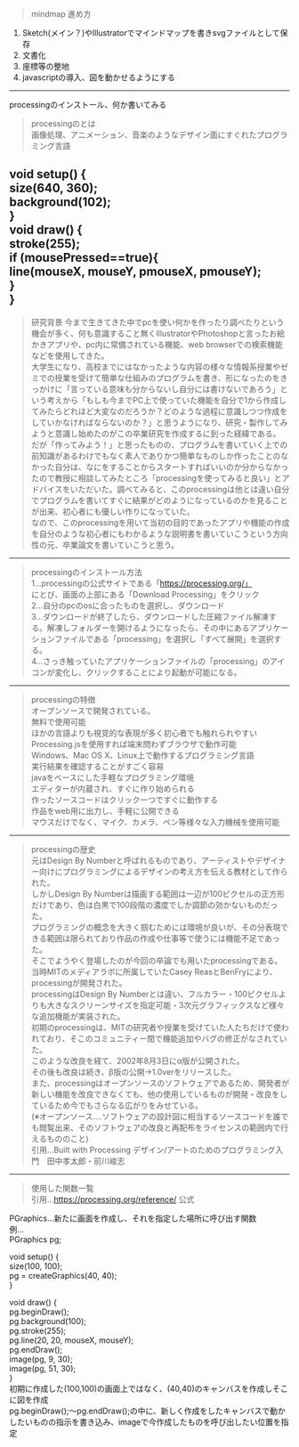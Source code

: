 >mindmap
>進め方
1. Sketch(メイン？)やIllustratorでマインドマップを書きsvgファイルとして保存
1. 文書化
1. 座標等の整地
1. javascriptの導入、図を動かせるようにする
---
processingのインストール、何か書いてみる  

>processingのとは  
画像処理、アニメーション、音楽のようなデザイン面にすぐれたプログラミング言語

void setup() {  
  size(640, 360);  
  background(102);  
}  
void draw() {  
  stroke(255);  
  if (mousePressed==true){  
    line(mouseX, mouseY, pmouseX, pmouseY);  
  }  
}  
---
>研究背景
今まで生きてきた中でpcを使い何かを作ったり調べたりという機会が多く、何も意識すること無くIllustratorやPhotoshopと言ったお絵かきアプリや、pc内に常備されている機能、web browserでの検索機能などを使用してきた。  
大学生になり、高校までにはなかったような内容の様々な情報系授業やゼミでの授業を受けて簡単な仕組みのプログラムを書き、形になったのをきっかけに「言っている意味も分からないし自分には書けないであろう」という考えから「もしも今までPC上で使っていた機能を自分で1から作成してみたらどれほど大変なのだろうか？どのような過程に意識しつつ作成をしていかなければならないのか？」と思うようになり、研究・製作してみようと意識し始めたのがこの卒業研究を作成するに到った経緯である。  
だが「作ってみよう！」と思ったものの、プログラムを書いていく上での前知識があるわけでもなく素人でありかつ簡単なものしか作ったことのなかった自分は、なにをすることからスタートすればいいのか分からなかったので教授に相談してみたところ「processingを使ってみると良い」とアドバイスをいただいた。調べてみると、このprocessingは他とは違い自分でプログラムを書いてすぐに結果がどのようになっているのかを見ることが出来、初心者にも優しい作りになっていた。  
なので、このprocessingを用いて当初の目的であったアプリや機能の作成を自分のような初心者にもわかるような説明書を書いていこうという方向性の元、卒業論文を書いていこうと思う。  

---
>processingのインストール方法  
1…processingの公式サイトである「https://processing.org/」  
  にとび、画面の上部にある「Download Processing」をクリック  
2…自分のpcのosに合ったものを選択し、ダウンロード  
3…ダウンロードが終了したら、ダウンロードした圧縮ファイル解凍する。解凍しフォルダーを開けるようになったら、その中にあるアプリケーションファイルである「processing」を選択し「すべて展開」を選択する。  
4…さっき触っていたアプリケーションファイルの「processing」のアイコンが変化し、クリックすることにより起動が可能になる。  


---
>processingの特徴  
オープンソースで開発されている。  
無料で使用可能  
ほかの言語よりも視覚的な表現が多く初心者でも触れられやすい  
Processing.jsを使用すれば端末問わずブラウザで動作可能  
Windows、Mac OS X、Linux上で動作するプログラミング言語  
実行結果を確認することがすごく容易  
javaをベースにした手軽なプログラミング環境  
エディターが内蔵され、すぐに作り始められる  
作ったソースコードはクリック一つですぐに動作する  
作品をweb用に出力し、手軽に公開できる  
マウスだけでなく、マイク、カメラ、ペン等様々な入力機械を使用可能  
---
>processingの歴史  
元はDesign By Numberと呼ばれるものであり、アーティストやデザイナー向けにプログラミングによるデザインの考え方を伝える教材として作られた。  
しかしDesign By Numberは描画する範囲は一辺が100ピクセルの正方形だけであり、色は白黒で100段階の濃度でしか調節の効かないものだった。  
プログラミングの概念を大きく掴むためには環境が良いが、その分表現できる範囲は限られており作品の作成や仕事等で使うには機能不足であった。  
そこでようやく登場したのが今回の卒論でも用いたprocessingである。  
当時MITのメディアラボに所属していたCasey ReasとBenFryにより、processingが開発された。  
processingはDesign By Numberとは違い、フルカラー・100ピクセルよりも大きなスクリーンサイズを指定可能・3次元グラフィックスなど様々な追加機能が実装された。  
初期のprocessingは、MITの研究者や授業を受けていた人たちだけで使われており、そこのコミュニティー間で機能追加やバグの修正がなされていた。  
このような改良を経て、2002年8月3日にα版が公開された。  
その後も改良は続き、β版の公開→1.0verをリリースした。  
また、processingはオープンソースのソフトウェアであるため、開発者が新しい機能を改良できなくても、他の使用しているものが開発・改良をしているため今でもさらなる広がりをみせている。  
(※オープンソース‥‥ソフトウェアの設計図に相当するソースコードを誰でも閲覧出来、そのソフトウェアの改良と再配布をライセンスの範囲内で行えるもののこと)  
引用…Built with Processing デザイン/アートのためのプログラミング入門　田中孝太郎・前川峻志  

---
>使用した関数一覧  
引用…https://processing.org/reference/  公式  

PGraphics…新たに画面を作成し、それを指定した場所に呼び出す関数  
例…  
PGraphics pg;  

void setup() {  
  size(100, 100);  
  pg = createGraphics(40, 40);  
}  

void draw() {  
  pg.beginDraw();  
  pg.background(100);  
  pg.stroke(255);  
  pg.line(20, 20, mouseX, mouseY);  
  pg.endDraw();  
  image(pg, 9, 30);   
  image(pg, 51, 30);  
}    
初期に作成した(100,100)の画面上ではなく、(40,40)のキャンバスを作成しそこに図を作成  
pg.beginDraw();～pg.endDraw();の中に、新しく作成をしたキャンバスで動かしたいものの指示を書き込み、imageで今作成したものを呼び出したい位置を指定















